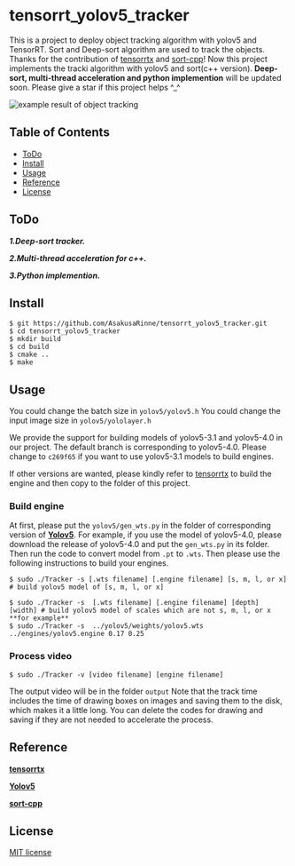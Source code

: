 # tensorrt_yolov5_tracker

This is a project to deploy object tracking algorithm with yolov5 and TensorRT. Sort and Deep-sort algorithm are used to track the objects.
Thanks for the contribution of [tensorrtx](https://github.com/wang-xinyu/tensorrtx) and [sort-cpp](https://github.com/yasenh/sort-cpp)!
Now this project implements the tracki algorithm with yolov5 and sort(c++ version). **Deep-sort, multi-thread acceleration and python implemention** will be updated soon. Please give a star if this project helps ^_^

![example result of object tracking](https://github.com/AsakusaRinne/tensorrt_yolov5_tracker/blob/main/example.gif)
## Table of Contents

- [ToDo](#ToDo)
- [Install](#install)
- [Usage](#usage)
- [Reference](#Reference)
- [License](#license)

## ToDo
***1.Deep-sort tracker.***

***2.Multi-thread acceleration for c++.***

***3.Python implemention.***


## Install

```
$ git https://github.com/AsakusaRinne/tensorrt_yolov5_tracker.git
$ cd tensorrt_yolov5_tracker
$ mkdir build
$ cd build
$ cmake ..
$ make
```

## Usage
You could change the batch size in ``yolov5/yolov5.h``
You could change the input image size in ``yolov5/yololayer.h``

We provide the support for building models of yolov5-3.1 and yolov5-4.0 in our project. The default branch is corresponding to yolov5-4.0. Please change to ``c269f65`` if you want to use yolov5-3.1 models to build engines.

If other versions are wanted, please kindly refer to [tensorrtx](https://github.com/wang-xinyu/tensorrtx) to build the engine and then copy to the folder of this project.


### Build engine
At first, please put the ``yolov5/gen_wts.py`` in the folder of corresponding version of [**Yolov5**](https://github.com/ultralytics/yolov5). For example, if you use the model of yolov5-4.0, please download the release of yolov5-4.0 and put the ``gen_wts.py`` in its folder. Then run the code to convert model from ``.pt`` to ``.wts``. Then please use the following instructions to build your engines.
```
$ sudo ./Tracker -s [.wts filename] [.engine filename] [s, m, l, or x] # build yolov5 model of [s, m, l, or x]

$ sudo ./Tracker -s  [.wts filename] [.engine filename] [depth] [width] # build yolov5 model of scales which are not s, m, l, or x
**for example**
$ sudo ./Tracker -s  ../yolov5/weights/yolov5.wts ../engines/yolov5.engine 0.17 0.25
```
### Process video
```
$ sudo ./Tracker -v [video filename] [engine filename]
```
The output video will be in the folder ``output``
Note that the track time includes the time of drawing boxes on images and saving them to the disk, which makes it a little long. You can delete the codes for drawing and saving if they are not needed to accelerate the process.

## Reference
[**tensorrtx**](https://github.com/wang-xinyu/tensorrtx)

[**Yolov5**](https://github.com/ultralytics/yolov5)

[**sort-cpp**](https://github.com/yasenh/sort-cpp)

## License
[MIT license](https://mit-license.org/)
